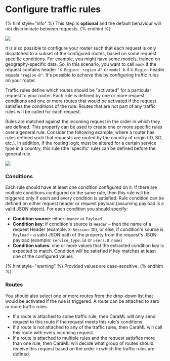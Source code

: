 # Configure traffic rules

{% hint style="info" %}
This step is **optional** and the default behaviour will not discriminate between requests.
{% endhint %}

![](../../../.gitbook/assets/create\_router\_rules.png)

It is also possible to configure your router such that each request is only dispatched to a subset of the configured routes, based on some request specific conditions. For example, you might have some models, trained on geography-specific data. So, in this scenario, you want to call `mock` if the request contains header `"X-Region: region-A"` or `model-b` if `X-Region` header equals `"region-B"`. It's possible to achieve this by configuring traffic rules on your router.

Traffic rules define which routes should be "activated" for a particular request to your router. Each rule is defined by one or more request conditions and one or more routes that would be activated if the request satisfies the conditions of the rule. Routes that are not part of any traffic rules will be called for each request.

Rules are matched against the incoming request in the order in which they are defined. This property can be used to create one or more specific rules over a general rule. Consider the following example, where a router has rules defined such that requests are routed by the country of origin (ID, SG, etc.). In addition, if the routing logic must be altered for a certain service type in a country, this rule (the 'specific' rule) can be defined before the general rule.

![](../../../.gitbook/assets/create\_router\_rules\_priority.png)

### Conditions

Each rule should have at least one condition configured on it. If there are multiple conditions configured on the same rule, then this rule will be triggered only if each and every condition is satisfied. Rule condition can be defined on either request header or request payload (assuming payload is a valid JSON object). For each condition you should specify:

* **Condition source**: either `Header` or `Payload`
* **Condition key**: if condition's source is `Header` – then the name of a request Header (example: `X-Session-ID`), or else, if condition's source is `Payload` – a valid JSON path of the property from the request's JSON payload (example: `service_type.id` or `users.0.name`)
* **Condition values**: one or more values that the extracted condition key is expected to match. Condition will be satisfied if key matches at least one of the configured values

{% hint style="warning" %}
Provided values are case-sensitive.
{% endhint %}

### Routes

You should also select one or more routes from the drop-down list that would be activated if the rule is triggered. A route can be attached to zero or more traffic rules.

* If a route is attached to some traffic rule, then CaraML will only send request to this route if the request meets this rule's conditions.
* If a route is not attached to any of the traffic rules, then CaraML will call this route with every incoming request.
* If a route is attached to multiple rules and the request satisfies more than one rule, then CaraML will decide what group of routes should receive this request based on the order in which the traffic rules are defined.
